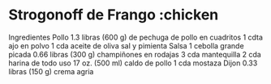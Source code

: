 # Strogonoff de Frango :chicken

Ingredientes
Pollo
1.3 libras (600 g) de pechuga de pollo en cuadritos
1 cdta ajo en polvo
1 cda aceite de oliva
sal y pimienta
Salsa
1 cebolla grande picada
0.66 libras (300 g) champiñones en rodajas
3 cda mantequilla
2 cda harina de todo uso
17 oz. (500 ml) caldo de pollo
1 cda mostaza Dijon
0.33 libras (150 g) crema agria


